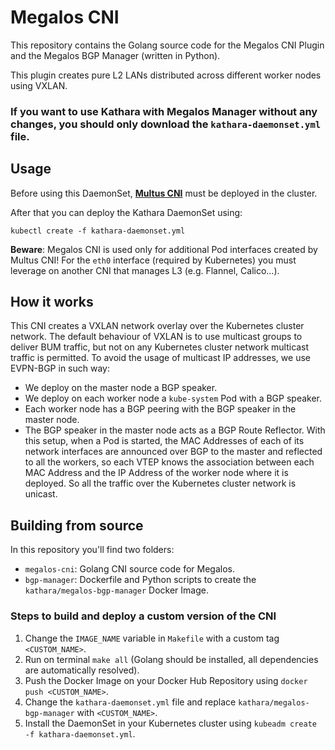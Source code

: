 # Megalos CNI

This repository contains the Golang source code for the Megalos CNI Plugin and the Megalos BGP Manager (written in Python).

This plugin creates pure L2 LANs distributed across different worker nodes using VXLAN.

### If you want to use Kathara with Megalos Manager without any changes, you should only download the `kathara-daemonset.yml` file.

## Usage

Before using this DaemonSet, [**Multus CNI**](https://github.com/intel/multus-cni) must be deployed in the cluster.

After that you can deploy the Kathara DaemonSet using:

`kubectl create -f kathara-daemonset.yml`

**Beware**: Megalos CNI is used only for additional Pod interfaces created by Multus CNI! For the `eth0` interface (required by Kubernetes) you must leverage on another CNI that manages L3 (e.g. Flannel, Calico...).

## How it works

This CNI creates a VXLAN network overlay over the Kubernetes cluster network.
The default behaviour of VXLAN is to use multicast groups to deliver BUM traffic, but not on any Kubernetes cluster network multicast traffic is permitted.
To avoid the usage of multicast IP addresses, we use EVPN-BGP in such way:
- We deploy on the master node a BGP speaker.
- We deploy on each worker node a `kube-system` Pod with a BGP speaker.
- Each worker node has a BGP peering with the BGP speaker in the master node.
- The BGP speaker in the master node acts as a BGP Route Reflector.
With this setup, when a Pod is started, the MAC Addresses of each of its network interfaces are announced over BGP to the master and reflected to all the workers, so each VTEP knows the association between each MAC Address and the IP Address of the worker node where it is deployed.
So all the traffic over the Kubernetes cluster network is unicast.

## Building from source

In this repository you'll find two folders:

- `megalos-cni`: Golang CNI source code for Megalos.
- `bgp-manager`: Dockerfile and Python scripts to create the `kathara/megalos-bgp-manager` Docker Image.

### Steps to build and deploy a custom version of the CNI

1. Change the `IMAGE_NAME` variable in `Makefile` with a custom tag `<CUSTOM_NAME>`.
2. Run on terminal `make all` (Golang should be installed, all dependencies are automatically resolved).
3. Push the Docker Image on your Docker Hub Repository using `docker push <CUSTOM_NAME>`.
4. Change the `kathara-daemonset.yml` file and replace `kathara/megalos-bgp-manager` with `<CUSTOM_NAME>`.
5. Install the DaemonSet in your Kubernetes cluster using `kubeadm create -f kathara-daemonset.yml`.
